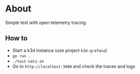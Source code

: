 # About

Simple test with open telemetry tracing

## How to

- Start a k3d instance (use project `k3d-grafana`)
- `go run .`
- `./test-nats.sh`
- Go to `http://localhost:3000` and check the traces and logs
